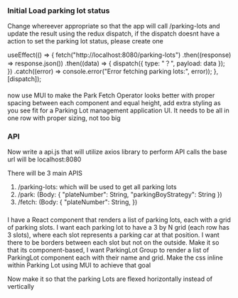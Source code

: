 
### Initial Load parking lot status
Change whereever appropriate so that the app will call /parking-lots and update the result using the redux dispatch, if the dispatch doesnt have a action to set the parking lot status, please create one

useEffect(() => { fetch("http://localhost:8080/parking-lots") .then((response) => response.json()) .then((data) => { dispatch({ type: "？", payload: data }); }) .catch((error) => console.error("Error fetching parking lots:", error)); }, [dispatch]);


####
now use MUI to make the Park Fetch Operator looks better with proper spacing between each component and equal height, add extra styling as you see fit for a Parking Lot management application UI. It needs to be all in one row with proper sizing, not too big


### API
Now write a api.js that will utilize axios library to perform API calls
the base url will be localhost:8080

There will be 3 main APIS
1. /parking-lots: which will be used to get all parking lots
2. /park: (Body: {
    "plateNumber": String,
    "parkingBoyStrategy": String
})
3. /fetch: (Body:  {
    "plateNumber": String,
})

### 
I have a React component that renders a list of parking lots, each with a grid of parking slots. I want each parking lot to have a 3 by N grid (each row has 3 slots), where each slot represents a parking car at that position. I want there to be borders between each slot but not on the outside.
Make it so that its component-based, I want ParkingLot Group to render a list of ParkingLot component each with their name and grid.
Make the css inline within Parking Lot using MUI to achieve that goal

Now make it so that the parking Lots are flexed horizontally instead of vertically